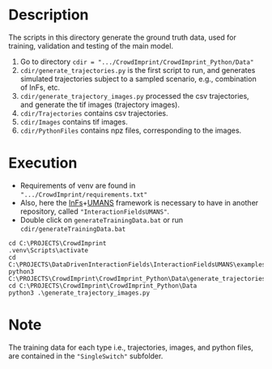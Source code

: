 
# Description
The scripts in this directory generate the ground truth data, used for training, validation and testing of the main model. 
1. Go to directory `cdir = ".../CrowdImprint/CrowdImprint_Python/Data"`
2. `cdir/generate_trajectories.py` is the first script to run, and generates simulated trajectories subject to a sampled scenario, e.g., combination of InFs, etc.
3. `cdir/generate_trajectory_images.py` processed the csv trajectories, and generate the tif images (trajectory images).
4. `cdir/Trajectories` contains csv trajectories.
5. `cdir/Images` contains tif images.
6. `cdir/PythonFiles`  contains npz files, corresponding to the images. 

# Execution
- Requirements of venv are found in `".../CrowdImprint/requirements.txt"`
- Also, here the [InFs](https://onlinelibrary.wiley.com/doi/full/10.1111/cgf.14491)+[UMANS](https://project.inria.fr/crowdscience/project/ocsr/umans/) framework is necessary to have in another repository, called `"InteractionFieldsUMANS"`.
- Double click on `generateTrainingData.bat` or run `cdir/generateTrainingData.bat`
```
cd C:\PROJECTS\CrowdImprint
.venv\Scripts\activate
cd C:\PROJECTS\DataDrivenInteractionFields\InteractionFieldsUMANS\examples
python3 C:\PROJECTS\CrowdImprint\CrowdImprint_Python\Data\generate_trajectories.py
cd C:\PROJECTS\CrowdImprint\CrowdImprint_Python\Data
python3 .\generate_trajectory_images.py
```

# Note
The training data for each type i.e., trajectories, images, and python files, are contained in the `"SingleSwitch"` subfolder.